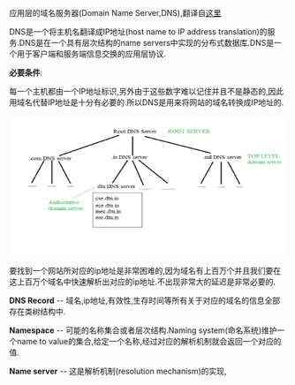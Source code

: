应用层的域名服务器(Domain Name Server,DNS),翻译自[这里](https://www.geeksforgeeks.org/domain-name-server-dns-in-application-layer/)

DNS是一个将主机名翻译成IP地址(host name to IP address translation)的服务.DNS是在一个具有层次结构的name servers中实现的分布式数据库.DNS是一个用于客户端和服务端信息交换的应用层协议.

**必要条件**:

每一个主机都由一个IP地址标识,另外由于这些数字难以记住并且不是静态的,因此用域名代替IP地址是十分有必要的.所以DNS是用来将网站的域名转换成IP地址的.

![DNS](../images/dns/dns_1.png)

要找到一个网站所对应的ip地址是非常困难的,因为域名有上百万个并且我们要在这上百万个域名中快速解析出对应的ip地址.不出现非常大的延迟是非常必要的.

**DNS Record** --  域名,ip地址,有效性,生存时间等所有关于对应的域名的信息全部存在类树结构中.

**Namespace** --  可能的名称集合或者层次结构.Naming system(命名系统)维护一个name to value的集合,给定一个名称,经过对应的解析机制就会返回一个对应的值.

**Name server**  --  这是解析机制(resolution mechanism)的实现,
